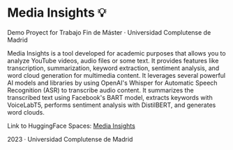 # Media Insights 💡
Demo Proyect for Trabajo Fin de Máster · Universidad Complutense de Madrid

Media Insights is a tool developed for academic purposes that allows you to analyze YouTube videos, audio files or some text. It provides features like transcription, summarization, keyword extraction, sentiment analysis, and word cloud generation for multimedia content. It leverages several powerful AI models and libraries by using OpenAI's Whisper for Automatic Speech Recognition (ASR) to transcribe audio content. It summarizes the transcribed text using Facebook's BART model, extracts keywords with VoiceLabT5, performs sentiment analysis with DistilBERT, and generates word clouds.

Link to HuggingFace Spaces: [Media Insights](https://huggingface.co/spaces/storresbusquets/tfm-media-insights)

2023 · Universidad Complutense de Madrid

